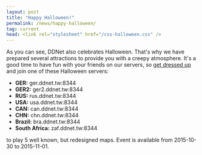 ```yaml
---
layout: post
title: "Happy Halloween!"
permalink: /news/happy-halloween/
tag: current
head: <link rel="stylesheet" href="/css-halloween.css" />
---
```

As you can see, DDNet also celebrates Halloween. That's why we have prepared several attractions to provide you with a creepy atmosphere.
It's a good time to have fun with your friends on our servers, so <a href="/skins/index.php?filter=halloween">get dressed up</a> and join one of these Halloween servers:
<ul>
  <li><b>GER:</b> ger.ddnet.tw:8344</li>
  <li><b>GER2:</b> ger2.ddnet.tw:8344</li>
  <li><b>RUS:</b> rus.ddnet.tw:8344</li>
  <li><b>USA:</b> usa.ddnet.tw:8344</li>
  <li><b>CAN:</b> can.ddnet.tw:8344</li>
  <li><b>CHN:</b> chn.ddnet.tw:8344</li>
  <li><b>Brazil:</b> bra.ddnet.tw:8344</li>
  <li><b>South Africa:</b> zaf.ddnet.tw:8344</li>
</ul>
to play 5 well known, but redesigned maps. Event is available from 2015-10-30 to 2015-11-01.
